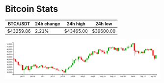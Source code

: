 # Bitcoin Stats

BTC/USDT|24h change|24h high|24h low|
|---|---|---|---|
|$43259.86|2.21%|$43465.00|$39600.00|

<img src="./chart.svg">
